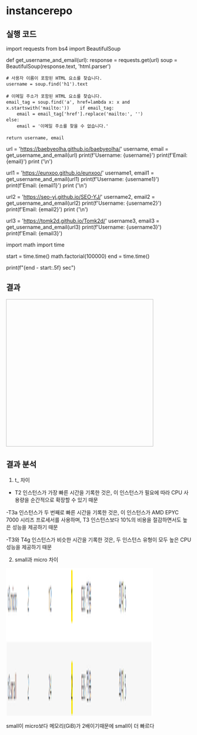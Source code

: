 # instancerepo

## 실행 코드

import requests
from bs4 import BeautifulSoup

def get_username_and_email(url):
    response = requests.get(url)
    soup = BeautifulSoup(response.text, 'html.parser')

    # 사용자 이름이 포함된 HTML 요소를 찾습니다.
    username = soup.find('h1').text

    # 이메일 주소가 포함된 HTML 요소를 찾습니다.
    email_tag = soup.find('a', href=lambda x: x and x.startswith('mailto:'))    if email_tag:
        email = email_tag['href'].replace('mailto:', '')
    else:
        email = '이메일 주소를 찾을 수 없습니다.'

    return username, email


url = 'https://baebyeolha.github.io/baebyeolha/'
username, email = get_username_and_email(url)
print(f'Username: {username}')
print(f'Email: {email}')
print ('\n')

url1 = 'https://eunxoo.github.io/eunxoo/'
username1, email1 = get_username_and_email(url1)
print(f'Username: {username1}')
print(f'Email: {email1}')
print ('\n')

url2 = 'https://seo-yj.github.io/SEO-YJ/'
username2, email2 = get_username_and_email(url2)
print(f'Username: {username2}')
print(f'Email: {email2}')
print ('\n')


url3 = 'https://tomk2d.github.io/Tomk2d/'
username3, email3 = get_username_and_email(url3)
print(f'Username: {username3}')
print(f'Email: {email3}')



import math
import time

start = time.time()
math.factorial(100000)
end = time.time()

print(f"{end - start:.5f} sec")


## 결과

<img src1="./1.png" width="400" height="400"/>

## 결과 분석

1. t_ 차이
- T2 인스턴스가 가장 빠른 시간을 기록한 것은, 이 인스턴스가 필요에 따라 CPU 사용량을 순간적으로 확장할 수 있기 때문<br>

-T3a 인스턴스가 두 번째로 빠른 시간을 기록한 것은, 이 인스턴스가 AMD EPYC 7000 시리즈 프로세서를 사용하며, T3 인스턴스보다 10%의 비용을 절감하면서도 높은 성능을 제공하기 때문<br>

-T3와 T4g 인스턴스가 비슷한 시간을 기록한 것은, 두 인스턴스 유형이 모두 높은 CPU 성능을 제공하기 때문<br>

2. small과 micro 차이

<img src="./2.png" width="400" height="400"/>

small이 micro보다 메모리(GiB)가 2배이기때문에 small이 더 빠르다


